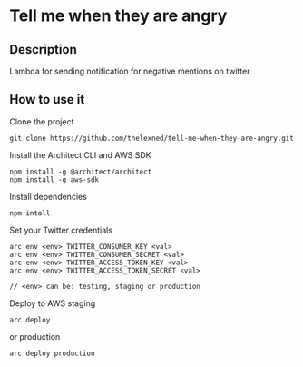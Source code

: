 # Tell me when they are angry
## Description
Lambda for sending notification for negative mentions on twitter

## How to use it

Clone the project
```
git clone https://github.com/thelexned/tell-me-when-they-are-angry.git
```

Install the Architect CLI and AWS SDK
```
npm install -g @architect/architect
npm install -g aws-sdk
```

Install dependencies
```
npm intall
```

Set your Twitter credentials
```
arc env <env> TWITTER_CONSUMER_KEY <val>
arc env <env> TWITTER_CONSUMER_SECRET <val>
arc env <env> TWITTER_ACCESS_TOKEN_KEY <val>
arc env <env> TWITTER_ACCESS_TOKEN_SECRET <val>

// <env> can be: testing, staging or production
```

Deploy to AWS staging
```
arc deploy
```

or production
```
arc deploy production
```
